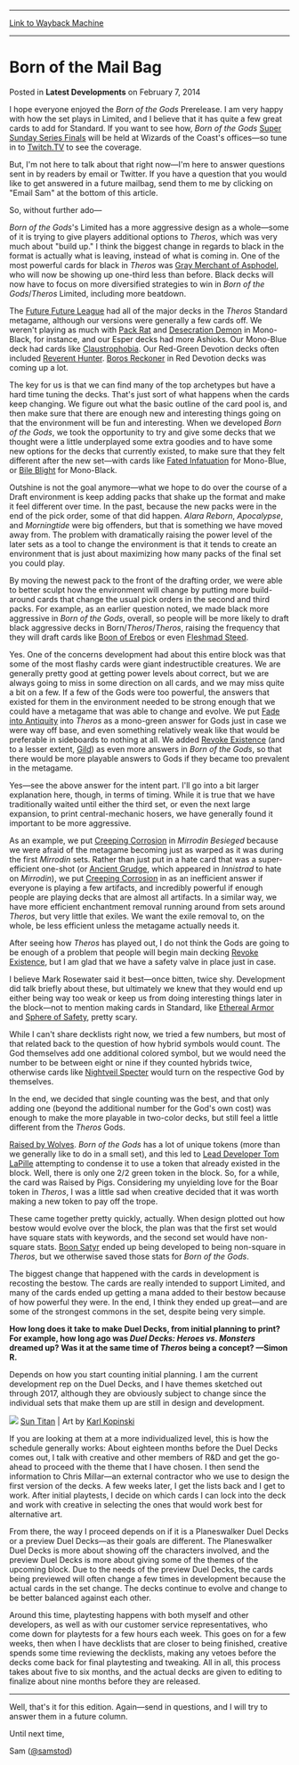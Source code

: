 
---
[Link to Wayback Machine](https://web.archive.org/web/20220625042237/https://magic.wizards.com/en/articles/archive/latest-developments/born-mail-bag-2014-02-14)

[_metadata_:description]:- "I hope everyone enjoyed the Born of the Gods Prerelease. I am very happy with how the set plays in Limited, and I believe that it has quite a few great cards to add for Standard. If you want to see how, Born of the Gods Super Sunday Series Finals will be held at Wizards of the Coast's offices—so tune in to Twitch.TV to see the coverage. But, I'm not here to talk about that"
[_metadata_:generator]:- "Drupal 7 (http://drupal.org)"
[_metadata_:node]:- "154621"
[_metadata_:path_date]:- "2014-02-14"
[_metadata_:publish_date]:- "2014-02-07"
[_metadata_:source]:- "div-main-content"
[_metadata_:title]:- "Born of the Mail Bag"
[_metadata_:wayback_capture_timestamp]:- "2022-06-25 04:22:37"
[_metadata_:wayback_raw_url]:- "https://web.archive.org/web/20220625042237id_/https://magic.wizards.com/en/articles/archive/latest-developments/born-mail-bag-2014-02-14"
[_metadata_:wayback_url]:- "https://magic.wizards.com/en/articles/archive/latest-developments/born-mail-bag-2014-02-14"
---


Born of the Mail Bag
====================



 Posted in **Latest Developments**
 on February 7, 2014 










I hope everyone enjoyed the *Born of the Gods* Prerelease. I am very happy with how the set plays in Limited, and I believe that it has quite a few great cards to add for Standard. If you want to see how, *Born of the Gods* [Super Sunday Series Finals](https://www.facebook.com/notes/magic-the-gathering-grand-prix-super-sunday-series/magic-the-gathering-grand-prix-super-sunday-series-finals-information/354934954637618) will be held at Wizards of the Coast's offices—so tune in to [Twitch.TV](http://www.twitch.tv/magic) to see the coverage.


But, I'm not here to talk about that right now—I'm here to answer questions sent in by readers by email or Twitter. If you have a question that you would like to get answered in a future mailbag, send them to me by clicking on "Email Sam" at the bottom of this article.


So, without further ado—


*Born of the Gods*'s Limited has a more aggressive design as a whole—some of it is trying to give players additional options to *Theros*, which was very much about "build up." I think the biggest change in regards to black in the format is actually what is leaving, instead of what is coming in. One of the most powerful cards for black in *Theros* was [Gray Merchant of Asphodel](https://gatherer.wizards.com/Pages/Card/Details.aspx?name=Gray+Merchant+of+Asphodel), who will now be showing up one-third less than before. Black decks will now have to focus on more diversified strategies to win in *Born of the Gods*/*Theros* Limited, including more beatdown.


The [Future Future League](http://archive.wizards.com/magic/magazine/Article.aspx?x=mtg/daily/ld/260) had all of the major decks in the *Theros* Standard metagame, although our versions were generally a few cards off. We weren't playing as much with [Pack Rat](https://gatherer.wizards.com/Pages/Card/Details.aspx?name=Pack+Rat) and [Desecration Demon](https://gatherer.wizards.com/Pages/Card/Details.aspx?name=Desecration+Demon) in Mono-Black, for instance, and our Esper decks had more Ashioks. Our Mono-Blue deck had cards like [Claustrophobia](https://gatherer.wizards.com/Pages/Card/Details.aspx?name=Claustrophobia). Our Red-Green Devotion decks often included [Reverent Hunter](https://gatherer.wizards.com/Pages/Card/Details.aspx?name=Reverent+Hunter). [Boros Reckoner](https://gatherer.wizards.com/Pages/Card/Details.aspx?name=Boros+Reckoner) in Red Devotion decks was coming up a lot.


The key for us is that we can find many of the top archetypes but have a hard time tuning the decks. That's just sort of what happens when the cards keep changing. We figure out what the basic outline of the card pool is, and then make sure that there are enough new and interesting things going on that the environment will be fun and interesting. When we developed *Born of the Gods*, we took the opportunity to try and give some decks that we thought were a little underplayed some extra goodies and to have some new options for the decks that currently existed, to make sure that they felt different after the new set—with cards like [Fated Infatuation](https://gatherer.wizards.com/Pages/Card/Details.aspx?name=Fated+Infatuation) for Mono-Blue, or [Bile Blight](https://gatherer.wizards.com/Pages/Card/Details.aspx?name=Bile+Blight) for Mono-Black.


Outshine is not the goal anymore—what we hope to do over the course of a Draft environment is keep adding packs that shake up the format and make it feel different over time. In the past, because the new packs were in the end of the pick order, some of that did happen. *Alara Reborn*, *Apocalypse*, and *Morningtide* were big offenders, but that is something we have moved away from. The problem with dramatically raising the power level of the later sets as a tool to change the environment is that it tends to create an environment that is just about maximizing how many packs of the final set you could play.


By moving the newest pack to the front of the drafting order, we were able to better sculpt how the environment will change by putting more build-around cards that change the usual pick orders in the second and third packs. For example, as an earlier question noted, we made black more aggressive in *Born of the Gods*, overall, so people will be more likely to draft black aggressive decks in Born/*Theros*/*Theros*, raising the frequency that they will draft cards like [Boon of Erebos](https://gatherer.wizards.com/Pages/Card/Details.aspx?name=Boon+of+Erebos) or even [Fleshmad Steed](https://gatherer.wizards.com/Pages/Card/Details.aspx?name=Fleshmad+Steed).


Yes. One of the concerns development had about this entire block was that some of the most flashy cards were giant indestructible creatures. We are generally pretty good at getting power levels about correct, but we are always going to miss in some direction on all cards, and we may miss quite a bit on a few. If a few of the Gods were too powerful, the answers that existed for them in the environment needed to be strong enough that we could have a metagame that was able to change and evolve. We put [Fade into Antiquity](https://gatherer.wizards.com/Pages/Card/Details.aspx?name=Fade+into+Antiquity) into *Theros* as a mono-green answer for Gods just in case we were way off base, and even something relatively weak like that would be preferable in sideboards to nothing at all. We added [Revoke Existence](https://gatherer.wizards.com/Pages/Card/Details.aspx?name=Revoke+Existence) (and to a lesser extent, [Gild](https://gatherer.wizards.com/Pages/Card/Details.aspx?name=Gild)) as even more answers in *Born of the Gods*, so that there would be more playable answers to Gods if they became too prevalent in the metagame.


Yes—see the above answer for the intent part. I'll go into a bit larger explanation here, though, in terms of timing. While it is true that we have traditionally waited until either the third set, or even the next large expansion, to print central-mechanic hosers, we have generally found it important to be more aggressive.


As an example, we put [Creeping Corrosion](https://gatherer.wizards.com/Pages/Card/Details.aspx?name=Creeping+Corrosion) in *Mirrodin Besieged* because we were afraid of the metagame becoming just as warped as it was during the first *Mirrodin* sets. Rather than just put in a hate card that was a super-efficient one-shot (or [Ancient Grudge](https://gatherer.wizards.com/Pages/Card/Details.aspx?name=Ancient+Grudge), which appeared in *Innistrad* to hate on *Mirrodin*), we put [Creeping Corrosion](https://gatherer.wizards.com/Pages/Card/Details.aspx?name=Creeping+Corrosion) in as an inefficient answer if everyone is playing a few artifacts, and incredibly powerful if enough people are playing decks that are almost all artifacts. In a similar way, we have more efficient enchantment removal running around from sets around *Theros*, but very little that exiles. We want the exile removal to, on the whole, be less efficient unless the metagame actually needs it.


After seeing how *Theros* has played out, I do not think the Gods are going to be enough of a problem that people will begin main decking [Revoke Existence](https://gatherer.wizards.com/Pages/Card/Details.aspx?name=Revoke+Existence), but I am glad that we have a safety valve in place just in case.


I believe Mark Rosewater said it best—once bitten, twice shy. Development did talk briefly about these, but ultimately we knew that they would end up either being way too weak or keep us from doing interesting things later in the block—not to mention making cards in Standard, like [Ethereal Armor](https://gatherer.wizards.com/Pages/Card/Details.aspx?name=Ethereal+Armor) and [Sphere of Safety](https://gatherer.wizards.com/Pages/Card/Details.aspx?name=Sphere+of+Safety), pretty scary.


While I can't share decklists right now, we tried a few numbers, but most of that related back to the question of how hybrid symbols would count. The God themselves add one additional colored symbol, but we would need the number to be between eight or nine if they counted hybrids twice, otherwise cards like [Nightveil Specter](https://gatherer.wizards.com/Pages/Card/Details.aspx?name=Nightveil+Specter) would turn on the respective God by themselves.


In the end, we decided that single counting was the best, and that only adding one (beyond the additional number for the God's own cost) was enough to make the more playable in two-color decks, but still feel a little different from the *Theros* Gods.


[Raised by Wolves](https://gatherer.wizards.com/Pages/Card/Details.aspx?name=Raised+by+Wolves). *Born of the Gods* has a lot of unique tokens (more than we generally like to do in a small set), and this led to [Lead Developer Tom LaPille](http://archive.wizards.com/Magic/magazine/Article.aspx?x=mtg/daily/feature/282) attempting to condense it to use a token that already existed in the block. Well, there is only one 2/2 green token in the block. So, for a while, the card was Raised by Pigs. Considering my unyielding love for the Boar token in *Theros*, I was a little sad when creative decided that it was worth making a new token to pay off the trope.


These came together pretty quickly, actually. When design plotted out how bestow would evolve over the block, the plan was that the first set would have square stats with keywords, and the second set would have non-square stats. [Boon Satyr](https://gatherer.wizards.com/Pages/Card/Details.aspx?name=Boon+Satyr) ended up being developed to being non-square in *Theros*, but we otherwise saved those stats for *Born of the Gods*.


The biggest change that happened with the cards in development is recosting the bestow. The cards are really intended to support Limited, and many of the cards ended up getting a mana added to their bestow because of how powerful they were. In the end, I think they ended up great—and are some of the strongest commons in the set, despite being very simple.


**How long does it take to make Duel Decks, from initial planning to print? For example, how long ago was *Duel Decks: Heroes vs. Monsters* dreamed up? Was it at the same time of *Theros* being a concept? —Simon R.**


Depends on how you start counting initial planning. I am the current development rep on the Duel Decks, and I have themes sketched out through 2017, although they are obviously subject to change since the individual sets that make them up are still in design and development.


![](https://media.wizards.com/images/magic/daily/ld/2014/ld_wk05_285_suntitan.Jpg)
[Sun Titan](https://gatherer.wizards.com/Pages/Card/Details.aspx?name=Sun+Titan) | Art by [Karl Kopinski](http://gatherer.wizards.com/pages/search/default.aspx?output=spoiler&method=visual&action=advanced&artist=%5B%22karl%20kopinski%22%5D)


If you are looking at them at a more individualized level, this is how the schedule generally works: About eighteen months before the Duel Decks comes out, I talk with creative and other members of R&D and get the go-ahead to proceed with the theme that I have chosen. I then send the information to Chris Millar—an external contractor who we use to design the first version of the decks. A few weeks later, I get the lists back and I get to work. After initial playtests, I decide on which cards I can lock into the deck and work with creative in selecting the ones that would work best for alternative art.


From there, the way I proceed depends on if it is a Planeswalker Duel Decks or a preview Duel Decks—as their goals are different. The Planeswalker Duel Decks is more about showing off the characters involved, and the preview Duel Decks is more about giving some of the themes of the upcoming block. Due to the needs of the preview Duel Decks, the cards being previewed will often change a few times in development because the actual cards in the set change. The decks continue to evolve and change to be better balanced against each other.


Around this time, playtesting happens with both myself and other developers, as well as with our customer service representatives, who come down for playtests for a few hours each week. This goes on for a few weeks, then when I have decklists that are closer to being finished, creative spends some time reviewing the decklists, making any vetoes before the decks come back for final playtesting and tweaking. All in all, this process takes about five to six months, and the actual decks are given to editing to finalize about nine months before they are released.





---


Well, that's it for this edition. Again—send in questions, and I will try to answer them in a future column.


Until next time,  

Sam ([@samstod](https://twitter.com/samstod))







